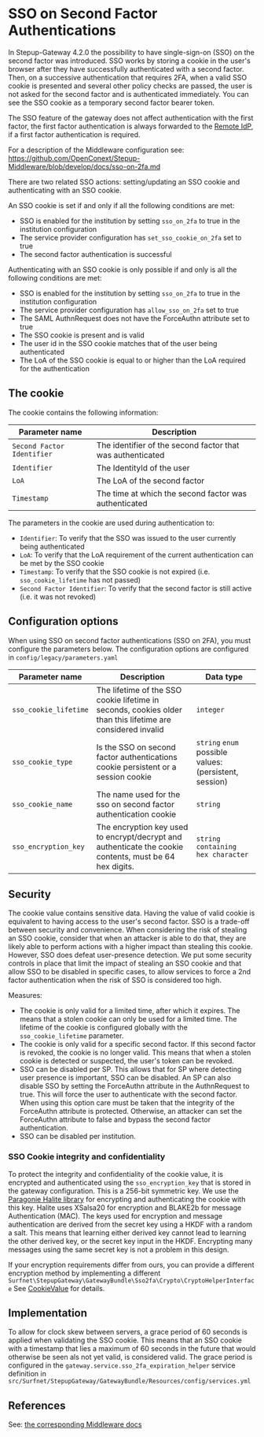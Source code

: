 # SSO on Second Factor Authentications

In Stepup-Gateway 4.2.0 the possibility to have single-sign-on (SSO) on the second factor was introduced. SSO works by storing a cookie in the user's browser after they have successfully authenticated with a second factor. Then, on a successive authentication that requires 2FA, when a valid SSO cookie is presented and several other policy checks are passed, the user is not asked for the second factor and is authenticated immediately. You can see the SSO cookie as a temporary second factor bearer token. 

The SSO feature of the gateway does not affect authentication with the first factor, the first factor authentication is always forwarded to the [Remote IdP](SAMLProxy.md#remote-idp), if a first factor authentication is required.

For a description of the Middleware configuration see: https://github.com/OpenConext/Stepup-Middleware/blob/develop/docs/sso-on-2fa.md

There are two related SSO actions: setting/updating an SSO cookie and authenticating with an SSO cookie.

An SSO cookie is set if and only if all the following conditions are met:
- SSO is enabled for the institution by setting `sso_on_2fa` to true in the institution configuration
- The service provider configuration has `set_sso_cookie_on_2fa` set to true
- The second factor authentication is successful

Authenticating with an SSO cookie is only possible if and only is all the following conditions are met:
- SSO is enabled for the institution by setting `sso_on_2fa` to true in the institution configuration
- The service provider configuration has `allow_sso_on_2fa` set to true
- The SAML AuthnRequest does not have the ForceAuthn attribute set to true
- The SSO cookie is present and is valid
- The user id in the SSO cookie matches that of the user being authenticated
- The LoA of the SSO cookie is equal to or higher than the LoA required for the authentication

## The cookie
The cookie contains the following information:

| __Parameter name__          | __Description__                                            |
|-----------------------------|------------------------------------------------------------|
| `Second Factor Identifier`  | The identifier of the second factor that was authenticated |
| `Identifier`                | The IdentityId of the user                                 |
| `LoA`                       | The LoA of the second factor                               |
| `Timestamp`                 | The time at which the second factor was authenticated      |

The parameters in the cookie are used during authentication to:
- `Identifier`: To verify that the SSO was issued to the user currently being authenticated
- `LoA`: To verify that the LoA requirement of the current authentication can be met by the SSO cookie
- `Timestamp`: To verify that the SSO cookie is not expired (i.e. `sso_cookie_lifetime` has not passed)
- `Second Factor Identifier`: To verify that the second factor is still active (i.e. it was not revoked)

## Configuration options
When using SSO on second factor authentications (SSO on 2FA), you must configure the parameters below. The configuration options are configured in `config/legacy/parameters.yaml`

| __Parameter name__    | __Description__                                                                                             | __Data type__                                          |
|-----------------------|-------------------------------------------------------------------------------------------------------------|--------------------------------------------------------|
| `sso_cookie_lifetime` | The lifetime of the SSO cookie lifetime in seconds, cookies older than this lifetime are considered invalid | `integer`                                              |
| `sso_cookie_type`     | Is the SSO on second factor authentications cookie persistent or a session cookie                           | `string` `enum` possible values: (persistent, session) |
| `sso_cookie_name`     | The name used for the sso on second factor authentication cookie                                            | `string`                                               |
| `sso_encryption_key`  | The encryption key used to encrypt/decrypt and authenticate the cookie contents, must be 64 hex digits. | `string containing hex character`                      |

## Security

The cookie value contains sensitive data. Having the value of valid cookie is equivalent to having access to the user's second factor. SSO is a trade-off between security and convenience. When considering the risk of stealing an SSO cookie, consider that when an attacker is able to do that, they are likely able to perform actions with a higher impact than stealing this cookie. However, SSO does defeat user-presence detection. We put some security controls in place that limit the impact of stealing an SSO cookie and that allow SSO to be disabled in specific cases, to allow services to force a 2nd factor authentication when the risk of SSO is considered too high.

Measures:
- The cookie is only valid for a limited time, after which it expires. The means that a stolen cookie can only be used for a limited time. The lifetime of the cookie is configured globally with the `sso_cookie_lifetime` parameter.
- The cookie is only valid for a specific second factor. If this second factor is revoked, the cookie is no longer valid. This means that when a stolen cookie is detected or suspected, the user's token can be revoked.
- SSO can be disabled per SP. This allows that for SP where detecting user presence is important, SSO can be disabled. An SP can also disable SSO by setting the ForceAuthn attribute in the AuthnRequest to true. This will force the user to authenticate with the second factor. When using this option care must be taken that the integrity of the ForceAuthn attribute is protected. Otherwise, an attacker can set the ForceAuthn attribute to false and bypass the second factor authentication.
- SSO can be disabled per institution.

### SSO Cookie integrity and confidentiality

To protect the integrity and confidentiality of the cookie value, it is encrypted and authenticated using the `sso_encryption_key` that is stored in the gateway configuration. This is a 256-bit symmetric key. We use the [Paragonie Halite library](https://paragonie.com/project/halite) for encrypting and authenticating the cookie with this key. Halite uses XSalsa20 for encryption and BLAKE2b for message Authentication (MAC). The keys used for encryption and message authentication are derived from the secret key using a HKDF with a random a salt. This means that learning either derived key cannot lead to learning the other derived key, or the secret key input in the HKDF. Encrypting many messages using the same secret key is not a problem in this design.
 
If your encryption requirements differ from ours, you can provide a different encryption method by implementing a different `Surfnet\StepupGateway\GatewayBundle\Sso2fa\Crypto\CryptoHelperInterface` See [CookieValue](https://github.com/OpenConext/Stepup-Gateway/blob/3c3149b0e68daa1abcdf9a8e6009667d470c8d2d/src/Surfnet/StepupGateway/GatewayBundle/Sso2fa/ValueObject/CookieValue.php) for details.

## Implementation

To allow for clock skew between servers, a grace period of 60 seconds is applied when validating the SSO cookie. This means that an SSO cookie with a timestamp that lies a maximum of 60 seconds in the future that would otherwise be seen als not yet valid, is considered valid. The grace period is configured in the `gateway.service.sso_2fa_expiration_helper` service definition in `src/Surfnet/StepupGateway/GatewayBundle/Resources/config/services.yml`

## References
See: [the corresponding Middleware docs](https://github.com/OpenConext/Stepup-Middleware/blob/develop/docs/sso-on-2fa.md)
